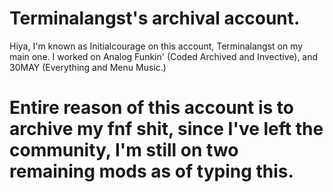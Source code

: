 # Terminalangst's archival account.

Hiya, I'm known as Initialcourage on this account, Terminalangst on my main one.
I worked on Analog Funkin' (Coded Archived and Invective), and 30MAY (Everything and Menu Music.)

# Entire reason of this account is to archive my fnf shit, since I've left the community, I'm still on two remaining mods as of typing this.
